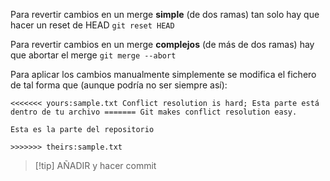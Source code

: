 Para revertir cambios en un merge **simple** (de dos ramas) tan solo hay que hacer un reset de HEAD `git reset HEAD`

Para revertir cambios en un merge **complejos** (de más de dos ramas) hay que abortar el merge `git merge --abort`

Para aplicar los cambios manualmente simplemente se modifica el fichero de tal forma que (aunque podría no ser siempre así):

```
<<<<<<< yours:sample.txt Conflict resolution is hard; Esta parte está dentro de tu archivo ======= Git makes conflict resolution easy. 

Esta es la parte del repositorio

>>>>>>> theirs:sample.txt
```

>[!tip] AÑADIR y hacer commit